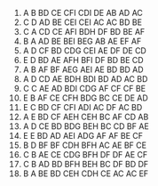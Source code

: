 01. A B BD CE CFI CDI DE AB AD AC
02. C D AD BE CEI CEI AC AC BD BE
03. C A CD CE AFI BDH DF BD BE AF
04. B A AD BE BEI BEG AB AE EF AF
05. A D CF BD CDG CEI AE DF DE CD
06. E D BD AE AFH BFI DF BD BE CD
07. A B AF BF AEG AEI AE BD BD AD
08. A D CD AE BDH BDI BD AD AC BD
09. C C AE AD BDI CDG AF CF CF BE
10. E B AF CE CFH BDG BC CE DE AD
11. E C BD CF CFI ADI AC DF AC BD
12. A E BD CF AEH CEH BC AF CD AB
13. A D CE BD BDG BEH BC CD BF AE
14. E E BD AD AEI ADG AF AF BE CF
15. B D BF BF CDH BFH AC AE BF CE
16. C B AE CE CDG BFH DF DF AE CF
17. C B AD BD BFH BEH BC DF BD DF
18. B A BE BD CEH CDH CE AC AC EF
